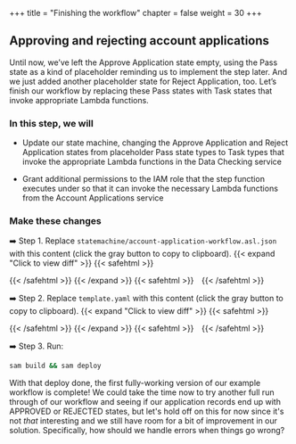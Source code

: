 +++
title = "Finishing the workflow"
chapter = false
weight = 30
+++

## Approving and rejecting account applications

Until now, we’ve left the Approve Application state empty, using the Pass state as a kind of placeholder reminding us to implement the step later. And we just added another placeholder state for Reject Application, too.  Let’s finish our workflow by replacing these Pass states with Task states that invoke appropriate Lambda functions.


### In this step, we will

* Update our state machine, changing the Approve Application and Reject Application states from placeholder Pass state types to Task types that invoke the appropriate Lambda functions in the Data Checking service

* Grant additional permissions to the IAM role that the step function executes under so that it can invoke the necessary Lambda functions from the Account Applications service


### Make these changes

➡️ Step 1. Replace `statemachine/account-application-workflow.asl.json` with <span class="clipBtn clipboard" data-clipboard-target="#idcodevariantsstatemachine4integratecallbackfromreview__accountapplicationworkflowasljsoncodevariantsstatemachine5addapprovereject__accountapplicationworkflowasljson">this content</span> (click the gray button to copy to clipboard). 
{{< expand "Click to view diff" >}} {{< safehtml >}}
<div id="diff-idcodevariantsstatemachine4integratecallbackfromreview__accountapplicationworkflowasljsoncodevariantsstatemachine5addapprovereject__accountapplicationworkflowasljson"></div> <script type="text/template" data-diff-for="diff-idcodevariantsstatemachine4integratecallbackfromreview__accountapplicationworkflowasljsoncodevariantsstatemachine5addapprovereject__accountapplicationworkflowasljson">diff --git a/code/variants/statemachine/4-integrate-callback-from-review__account-application-workflow.asl.json b/code/variants/statemachine/5-add-approve-reject__account-application-workflow.asl.json
index b61bc94..fe142b0 100644
--- a/code/variants/statemachine/4-integrate-callback-from-review__account-application-workflow.asl.json
+++ b/code/variants/statemachine/5-add-approve-reject__account-application-workflow.asl.json
@@ -71,11 +71,19 @@
             ]
         },
         "Reject Application": {
-            "Type": "Pass",
+            "Type": "Task",
+            "Parameters": {
+                "id.$": "$.application.id"
+            },
+            "Resource": "${RejectApplicationFunctionArn}",
             "End": true
         },
         "Approve Application": {
-            "Type": "Pass",
+            "Type": "Task",
+            "Parameters": {
+                "id.$": "$.application.id"
+            },
+            "Resource": "${ApproveApplicationFunctionArn}",
             "End": true
         }
     }
</script>
{{< /safehtml >}} {{< /expand >}}
{{< safehtml >}}
<textarea id="idcodevariantsstatemachine4integratecallbackfromreview__accountapplicationworkflowasljsoncodevariantsstatemachine5addapprovereject__accountapplicationworkflowasljson" style="position: relative; left: -1000px; width: 1px; height: 1px;">{
    "StartAt": "Check Name",
    "States": {
        "Check Name": {
            "Type": "Task",
            "Parameters": {
                "command": "CHECK_NAME",
                "data": {
                    "name.$": "$.application.name"
                }
            },
            "Resource": "${DataCheckingFunctionArn}",
            "ResultPath": "$.checks.name",
            "Next": "Check Address"
        },
        "Check Address": {
            "Type": "Task",
            "Parameters": {
                "command": "CHECK_ADDRESS",
                "data": {
                    "address.$": "$.application.address"
                }
            },
            "Resource": "${DataCheckingFunctionArn}",
            "ResultPath": "$.checks.address",
            "Next": "Review Required?"
        },
        "Review Required?": {
            "Type": "Choice",
            "Choices": [
                {
                    "Variable": "$.checks.name.flagged",
                    "BooleanEquals": true,
                    "Next": "Pending Review"
                },
                {
                    "Variable": "$.checks.address.flagged",
                    "BooleanEquals": true,
                    "Next": "Pending Review"
                }
            ],
            "Default": "Approve Application"
        },
        "Pending Review": {
            "Type": "Task",
            "Resource": "arn:aws:states:::lambda:invoke.waitForTaskToken",
            "Parameters": {
                "FunctionName": "${FlagApplicationFunctionName}",
                "Payload": {
                    "id.$": "$.application.id",
                    "flagType": "REVIEW",
                    "taskToken.$": "$$.Task.Token"
                }
            },
            "ResultPath": "$.review",
            "Next": "Review Approved?"
        },
        "Review Approved?": {
            "Type": "Choice",
            "Choices": [
                {
                    "Variable": "$.review.decision",
                    "StringEquals": "APPROVE",
                    "Next": "Approve Application"
                },
                {
                    "Variable": "$.review.decision",
                    "StringEquals": "REJECT",
                    "Next": "Reject Application"
                }
            ]
        },
        "Reject Application": {
            "Type": "Task",
            "Parameters": {
                "id.$": "$.application.id"
            },
            "Resource": "${RejectApplicationFunctionArn}",
            "End": true
        },
        "Approve Application": {
            "Type": "Task",
            "Parameters": {
                "id.$": "$.application.id"
            },
            "Resource": "${ApproveApplicationFunctionArn}",
            "End": true
        }
    }
}
</textarea>
{{< /safehtml >}}

➡️ Step 2. Replace `template.yaml` with <span class="clipBtn clipboard" data-clipboard-target="#idcodevariantstemplateyml3addreviewapplication__templateyamlcodevariantstemplateyml4passapproverejecttosfn__templateyaml">this content</span> (click the gray button to copy to clipboard). 
{{< expand "Click to view diff" >}} {{< safehtml >}}
<div id="diff-idcodevariantstemplateyml3addreviewapplication__templateyamlcodevariantstemplateyml4passapproverejecttosfn__templateyaml"></div> <script type="text/template" data-diff-for="diff-idcodevariantstemplateyml3addreviewapplication__templateyamlcodevariantstemplateyml4passapproverejecttosfn__templateyaml">diff --git a/code/variants/template.yml/3-add-review-application__template.yaml b/code/variants/template.yml/4-pass-approve-reject-to-sfn__template.yaml
index 497d8c4..b56265f 100644
--- a/code/variants/template.yml/3-add-review-application__template.yaml
+++ b/code/variants/template.yml/4-pass-approve-reject-to-sfn__template.yaml
@@ -10,11 +10,17 @@ Resources:
       DefinitionSubstitutions:
         DataCheckingFunctionArn: !GetAtt DataCheckingFunction.Arn
         FlagApplicationFunctionName: !Ref FlagApplicationFunction
+        ApproveApplicationFunctionArn: !GetAtt ApproveApplicationFunction.Arn
+        RejectApplicationFunctionArn: !GetAtt RejectApplicationFunction.Arn
       Policies:
         - LambdaInvokePolicy:
             FunctionName: !Ref DataCheckingFunction
         - LambdaInvokePolicy:
             FunctionName: !Ref FlagApplicationFunction
+        - LambdaInvokePolicy:
+            FunctionName: !Ref ApproveApplicationFunction
+        - LambdaInvokePolicy:
+            FunctionName: !Ref RejectApplicationFunction
 
   ApproveApplicationFunction:
     Type: AWS::Serverless::Function
@@ -25,7 +31,7 @@ Resources:
       Runtime: nodejs12.x
       Environment:
         Variables:
-          ACCOUNTS_TABLE_NAME: !Ref ApplicationsTable
+          APPLICATIONS_TABLE_NAME: !Ref ApplicationsTable
       Policies:
         - DynamoDBCrudPolicy:
             TableName: !Ref ApplicationsTable
@@ -47,7 +53,7 @@ Resources:
       Runtime: nodejs12.x
       Environment:
         Variables:
-          ACCOUNTS_TABLE_NAME: !Ref ApplicationsTable
+          APPLICATIONS_TABLE_NAME: !Ref ApplicationsTable
       Policies:
         - DynamoDBCrudPolicy:
             TableName: !Ref ApplicationsTable
@@ -61,7 +67,7 @@ Resources:
       Runtime: nodejs12.x
       Environment:
         Variables:
-          ACCOUNTS_TABLE_NAME: !Ref ApplicationsTable
+          APPLICATIONS_TABLE_NAME: !Ref ApplicationsTable
       Policies:
         - DynamoDBCrudPolicy:
             TableName: !Ref ApplicationsTable
@@ -75,7 +81,7 @@ Resources:
       Runtime: nodejs12.x
       Environment:
         Variables:
-          ACCOUNTS_TABLE_NAME: !Ref ApplicationsTable
+          APPLICATIONS_TABLE_NAME: !Ref ApplicationsTable
       Policies:
         - DynamoDBCrudPolicy:
             TableName: !Ref ApplicationsTable
@@ -89,7 +95,7 @@ Resources:
       Runtime: nodejs12.x
       Environment:
         Variables:
-          ACCOUNTS_TABLE_NAME: !Ref ApplicationsTable
+          APPLICATIONS_TABLE_NAME: !Ref ApplicationsTable
       Policies:
         - DynamoDBCrudPolicy:
             TableName: !Ref ApplicationsTable
@@ -110,7 +116,7 @@ Resources:
       Runtime: nodejs12.x
       Environment:
         Variables:
-          ACCOUNTS_TABLE_NAME: !Ref ApplicationsTable
+          APPLICATIONS_TABLE_NAME: !Ref ApplicationsTable
           APPLICATION_PROCESSING_STEP_FUNCTION_ARN: !Ref ApplicationProcessingStateMachine
       Policies:
         - DynamoDBCrudPolicy:
</script>
{{< /safehtml >}} {{< /expand >}}
{{< safehtml >}}
<textarea id="idcodevariantstemplateyml3addreviewapplication__templateyamlcodevariantstemplateyml4passapproverejecttosfn__templateyaml" style="position: relative; left: -1000px; width: 1px; height: 1px;">AWSTemplateFormatVersion: "2010-09-09"
Transform: AWS::Serverless-2016-10-31
Description: Template for step-functions-workshop

Resources:
  ApplicationProcessingStateMachine:
    Type: AWS::Serverless::StateMachine
    Properties:
      DefinitionUri: statemachine/account-application-workflow.asl.json
      DefinitionSubstitutions:
        DataCheckingFunctionArn: !GetAtt DataCheckingFunction.Arn
        FlagApplicationFunctionName: !Ref FlagApplicationFunction
        ApproveApplicationFunctionArn: !GetAtt ApproveApplicationFunction.Arn
        RejectApplicationFunctionArn: !GetAtt RejectApplicationFunction.Arn
      Policies:
        - LambdaInvokePolicy:
            FunctionName: !Ref DataCheckingFunction
        - LambdaInvokePolicy:
            FunctionName: !Ref FlagApplicationFunction
        - LambdaInvokePolicy:
            FunctionName: !Ref ApproveApplicationFunction
        - LambdaInvokePolicy:
            FunctionName: !Ref RejectApplicationFunction

  ApproveApplicationFunction:
    Type: AWS::Serverless::Function
    Properties:
      FunctionName: sfn-workshop-ApproveApplication
      CodeUri: functions/account-applications/
      Handler: approve.handler
      Runtime: nodejs12.x
      Environment:
        Variables:
          APPLICATIONS_TABLE_NAME: !Ref ApplicationsTable
      Policies:
        - DynamoDBCrudPolicy:
            TableName: !Ref ApplicationsTable

  DataCheckingFunction:
    Type: AWS::Serverless::Function
    Properties:
      FunctionName: sfn-workshop-DataChecking
      CodeUri: functions/data-checking/
      Handler: data-checking.handler
      Runtime: nodejs12.x

  FindApplicationsFunction:
    Type: AWS::Serverless::Function
    Properties:
      FunctionName: sfn-workshop-FindApplications
      CodeUri: functions/account-applications/
      Handler: find.handler
      Runtime: nodejs12.x
      Environment:
        Variables:
          APPLICATIONS_TABLE_NAME: !Ref ApplicationsTable
      Policies:
        - DynamoDBCrudPolicy:
            TableName: !Ref ApplicationsTable

  FlagApplicationFunction:
    Type: AWS::Serverless::Function
    Properties:
      FunctionName: sfn-workshop-FlagApplication
      CodeUri: functions/account-applications/
      Handler: flag.handler
      Runtime: nodejs12.x
      Environment:
        Variables:
          APPLICATIONS_TABLE_NAME: !Ref ApplicationsTable
      Policies:
        - DynamoDBCrudPolicy:
            TableName: !Ref ApplicationsTable

  RejectApplicationFunction:
    Type: AWS::Serverless::Function
    Properties:
      FunctionName: sfn-workshop-RejectApplication
      CodeUri: functions/account-applications/
      Handler: reject.handler
      Runtime: nodejs12.x
      Environment:
        Variables:
          APPLICATIONS_TABLE_NAME: !Ref ApplicationsTable
      Policies:
        - DynamoDBCrudPolicy:
            TableName: !Ref ApplicationsTable

  ReviewApplicationFunction:
    Type: AWS::Serverless::Function
    Properties:
      FunctionName: sfn-workshop-ReviewApplication
      CodeUri: functions/account-applications/
      Handler: review.handler
      Runtime: nodejs12.x
      Environment:
        Variables:
          APPLICATIONS_TABLE_NAME: !Ref ApplicationsTable
      Policies:
        - DynamoDBCrudPolicy:
            TableName: !Ref ApplicationsTable
        - Statement:
          - Sid: AllowCallbacksToStateMachinePolicy
            Effect: "Allow"
            Action:
              - "states:SendTaskSuccess"
              - "states:SendTaskFailure"
            Resource: !Ref ApplicationProcessingStateMachine

  SubmitApplicationFunction:
    Type: AWS::Serverless::Function
    Properties:
      FunctionName: sfn-workshop-SubmitApplication
      CodeUri: functions/account-applications/
      Handler: submit.handler
      Runtime: nodejs12.x
      Environment:
        Variables:
          APPLICATIONS_TABLE_NAME: !Ref ApplicationsTable
          APPLICATION_PROCESSING_STEP_FUNCTION_ARN: !Ref ApplicationProcessingStateMachine
      Policies:
        - DynamoDBCrudPolicy:
            TableName: !Ref ApplicationsTable
        - StepFunctionsExecutionPolicy:
            StateMachineName: !GetAtt ApplicationProcessingStateMachine.Name

  ApplicationsTable:
    Type: 'AWS::DynamoDB::Table'
    Properties:
      TableName: !Sub StepFunctionWorkshop-AccountApplications-${AWS::StackName}
      AttributeDefinitions:
        -
          AttributeName: id
          AttributeType: S
        -
          AttributeName: state
          AttributeType: S
      KeySchema:
        -
          AttributeName: id
          KeyType: HASH
      BillingMode: PAY_PER_REQUEST
      GlobalSecondaryIndexes:
          -
              IndexName: state
              KeySchema:
                  -
                      AttributeName: state
                      KeyType: HASH
              Projection:
                  ProjectionType: ALL
Outputs:
  SubmitApplicationFunctionArn:
    Description: "Submit Application Function ARN"
    Value: !GetAtt SubmitApplicationFunction.Arn
  FlagApplicationFunctionArn:
    Description: "Flag Application Function ARN"
    Value: !GetAtt FlagApplicationFunction.Arn
  FindApplicationsFunctionArn:
    Description: "Find Applications Function ARN"
    Value: !GetAtt FlagApplicationFunction.Arn
  ApproveApplicationFunctionArn:
    Description: "Approve Application Function ARN"
    Value: !GetAtt FlagApplicationFunction.Arn
  RejectApplicationFunctionArn:
    Description: "Reject Application Function ARN"
    Value: !GetAtt FlagApplicationFunction.Arn
  DataCheckingFunctionArn:
    Description: "Data Checking Function ARN"
    Value: !GetAtt DataCheckingFunction.Arn
</textarea>
{{< /safehtml >}}

➡️ Step 3. Run:

```bash
sam build && sam deploy
```



With that deploy done, the first fully-working version of our example workflow is complete!  We could take the time now to try another full run through of our workflow and seeing if our application records end up with APPROVED or REJECTED states, but let's hold off on this for now since it's not *that* interesting and we still have room for a bit of improvement in our solution. Specifically, how should we handle errors when things go wrong?
